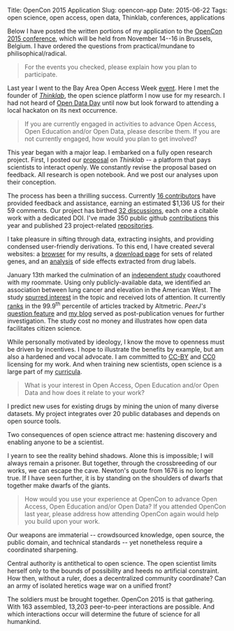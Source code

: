 Title: OpenCon 2015 Application
Slug: opencon-app
Date: 2015-06-22
Tags: open science, open access, open data, Thinklab, conferences, applications

Below I have posted the written portions of my application to the [OpenCon 2015 conference](http://opencon2015.org/), which will be held from November 14--16 in Brussels, Belgium. I have ordered the questions from practical/mundane to philisophical/radical.

> For the events you checked, please explain how you plan to participate.

Last year I went to the Bay Area Open Access Week [event](https://peerj.com/blog/post/97879213303/save-the-date-participative-bay-area-oa-week-event-for-generation-open/). Here I met the founder of [*Thinklab*](http://thinklab.com), the open science platform I now use for my research. I had not heard of [Open Data Day](http://opendataday.org/) until now but look forward to attending a local hackaton on its next occurrence.

> If you are currently engaged in activities to advance Open Access, Open Education and/or Open Data, please describe them. If you are not currently engaged, how would you plan to get involved?

This year began with a major leap. I embarked on a fully open research project. First, I posted our [proposal](http://thinklab.com/p/rephetio/proposal) on *Thinklab* -- a platform that pays scientists to interact openly. We constantly revise the proposal based on feedback. All research is open notebook. And we post our analyses upon their conception.

The process has been a thrilling success. Currently [16 contributors](http://thinklab.com/p/rephetio/leaderboard) have provided feedback and assistance, earning an estimated $1,136 US for their 59 comments. Our project has birthed [32 discussions](http://thinklab.com/p/rephetio/discussion), each one a citable work with a dedicated DOI. I've made 350 public github [contributions](https://github.com/dhimmel) this year and published 23 project-related [repositories](https://github.com/dhimmel?tab=repositories).

I take pleasure in sifting through data, extracting insights, and providing condensed user-friendly derivations. To this end, I have created several websites: a [browser](http://het.io/disease-genes/browse/) for my results, a [download page](http://git.dhimmel.com/gene-ontology/) for sets of related genes, and an [analysis](http://git.dhimmel.com/SIDER2/) of side effects extracted from drug labels.

January 13th marked the culmination of an [independent study](https://dx.doi.org/10.7717/peerj.705) coauthored with my roommate. Using only publicly-available data, we identified an association between lung cancer and elevation in the American West. The study [spurred interest](https://twitter.com/dhimmel/status/609054266645426176) in the topic and received lots of attention. It currently [ranks](https://www.altmetric.com/details/3060395#score) in the 99.9<sup>th</sup> percentile of articles tracked by Altmetric. *PeerJ's* [question feature](https://peerj.com/articles/705/#questions) and [my blog]({filename}../2015-01-15_cruk-reassessment/cruk-reassessment.md) served as post-publication venues for further investigation. The study cost no money and illustrates how open data facilitates citizen science.

While personally motivated by ideology, I know the move to openness must be driven by incentives. I hope to illustrate the benefits by example, but am also a hardened and vocal advocate. I am committed to [CC-BY](https://creativecommons.org/licenses/by/4.0/) and [CC0](https://creativecommons.org/publicdomain/zero/1.0/) licensing for my work. And when training new scientists, open science is a large part of my [curricula](http://www.slideshare.net/himmelstein/biological-medical-informatics/36).

> What is your interest in Open Access, Open Education and/or Open Data and how does it relate to your work?

I predict new uses for existing drugs by mining the union of many diverse datasets. My project integrates over 20 public databases and depends on open source tools.

Two consequences of open science attract me: hastening discovery and enabling anyone to be a scientist.

I yearn to see the reality behind shadows. Alone this is impossible; I will always remain a prisoner. But together, through the crossbreeding of our works, we can escape the cave. Newton's quote from 1676 is no longer true. If I have seen further, it is by standing on the shoulders of dwarfs that together make dwarfs of the giants.

> How would you use your experience at OpenCon to advance Open Access, Open Education and/or Open Data? If you attended OpenCon last year, please address how attending OpenCon again would help you build upon your work.

Our weapons are immaterial -- crowdsourced knowledge, open source, the public domain, and technical standards -- yet nonetheless require a coordinated sharpening.

Central authority is antithetical to open science. The open scientist limits herself only to the bounds of possibility and heeds no artificial constraint. How then, without a ruler, does a decentralized community coordinate? Can an army of isolated heretics wage war on a unified front?

The soldiers must be brought together. OpenCon 2015 is that gathering. With 163 assembled, 13,203 peer-to-peer interactions are possible. And which interactions occur will determine the future of science for all humankind.
